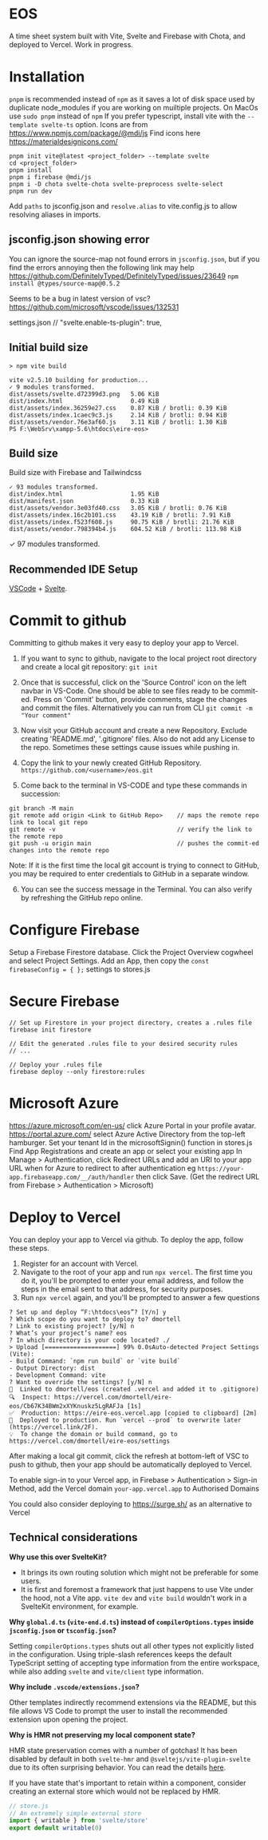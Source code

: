 # EOS

A time sheet system built with Vite, Svelte and Firebase with Chota, and deployed to Vercel.
Work in progress.

# Installation

`pnpm` is recommended instead of `npm` as it saves a lot of disk space used by duplicate node_modules if you are working on muiltiple projects.
On MacOs use `sudo pnpm` instead of `npm`
If you prefer typescript, install vite with the `--template svelte-ts` option.
Icons are from https://www.npmjs.com/package/@mdi/js
Find icons here https://materialdesignicons.com/

```
pnpm init vite@latest <project_folder> --template svelte
cd <project_folder>
pnpm install
pnpm i firebase @mdi/js
pnpm i -D chota svelte-chota svelte-preprocess svelte-select
pnpm run dev
```

Add `paths` to jsconfig.json and `resolve.alias` to vite.config.js to allow resolving aliases in imports.


## jsconfig.json showing error
You can ignore the source-map not found errors in `jsconfig.json`, but if you find the errors annoying then the following link may help https://github.com/DefinitelyTyped/DefinitelyTyped/issues/23649
`npm install @types/source-map@0.5.2`

Seems to be a bug in latest version of vsc? https://github.com/microsoft/vscode/issues/132531

settings.json
	// "svelte.enable-ts-plugin": true,

## Initial build size

```
> npm vite build

vite v2.5.10 building for production...
✓ 9 modules transformed.
dist/assets/svelte.d72399d3.png   5.06 KiB
dist/index.html                   0.49 KiB
dist/assets/index.36259e27.css    0.87 KiB / brotli: 0.39 KiB
dist/assets/index.1caec9c3.js     2.14 KiB / brotli: 0.94 KiB
dist/assets/vendor.76e3af60.js    3.11 KiB / brotli: 1.30 KiB
PS F:\WebSrv\xampp-5.6\htdocs\eire-eos>
```

## Build size
Build size with Firebase and Tailwindcss
```
✓ 93 modules transformed.
dist/index.html                   1.95 KiB
dist/manifest.json                0.33 KiB
dist/assets/vendor.3e03fd40.css   3.05 KiB / brotli: 0.76 KiB
dist/assets/index.16c2b101.css    43.19 KiB / brotli: 7.91 KiB
dist/assets/index.f523f608.js     90.75 KiB / brotli: 21.76 KiB
dist/assets/vendor.798394b4.js    604.52 KiB / brotli: 113.98 KiB
```
✓ 97 modules transformed.

## Recommended IDE Setup

[VSCode](https://code.visualstudio.com/) + [Svelte](https://marketplace.visualstudio.com/items?itemName=svelte.svelte-vscode).


# Commit to github

Committing to github makes it very easy to deploy your app to Vercel.

1) If you want to sync to github, navigate to the local project root directory and create a local git repository:
 `git init`

2) Once that is successful, click on the 'Source Control' icon on the left navbar in VS-Code. One should be able to see files ready to be commit-ed. Press on 'Commit' button, provide comments, stage the changes and commit the files. Alternatively you can run from CLI
`git commit -m "Your comment"`

3) Now visit your GitHub account and create a new Repository. Exclude creating 'README.md', '.gitignore' files. Also do not add any License to the repo. Sometimes these settings cause issues while pushing in.

4) Copy the link to your newly created GitHub Repository. `https://github.com/<username>/eos.git`

5) Come back to the terminal in VS-CODE and type these commands in succession:
```
git branch -M main
git remote add origin <Link to GitHub Repo>    // maps the remote repo link to local git repo
git remote -v                                  // verify the link to the remote repo
git push -u origin main                        // pushes the commit-ed changes into the remote repo
```

Note: If it is the first time the local git account is trying to connect to GitHub, you may be required to enter credentials to GitHub in a separate window.

6) You can see the success message in the Terminal. You can also verify by refreshing the GitHub repo online.

# Configure Firebase

Setup a Firebase Firestore database.
Click the Project Overview cogwheel and select Project Settings.
Add an App, then copy the `const firebaseConfig = { };` settings to stores.js

# Secure Firebase

```
// Set up Firestore in your project directory, creates a .rules file
firebase init firestore

// Edit the generated .rules file to your desired security rules
// ...

// Deploy your .rules file
firebase deploy --only firestore:rules
```

# Microsoft Azure

https://azure.microsoft.com/en-us/ click Azure Portal in your profile avatar.
https://portal.azure.com/ select Azure Active Directory from the top-left hamburger.
Set your tenant Id in the microsoftSignin() function in stores.js
Find App Registrations and create an app or select your existing app
In Manage > Authentication, click Redirect URLs and add an URI to your app URL when for Azure to redirect to after authentication eg `https://your-app.firebaseapp.com/__/auth/handler` then click Save.
(Get the redirect URL from Firebase > Authentication > Microsoft)

<!-- https://your-app.vercel.app/ -->

# Deploy to Vercel

You can deploy your app to Vercel via github. To deploy the app, follow these steps.
1. Register for an account with Vercel.
2. Navigate to the root of your app and run `npx vercel`. The first time you do it, you'll be prompted to enter your email address, and follow the steps in the email sent to that address, for security purposes.
3. Run `npx vercel` again, and you'll be prompted to answer a few questions

```
? Set up and deploy “F:\htdocs\eos”? [Y/n] y
? Which scope do you want to deploy to? dmortell
? Link to existing project? [y/N] n
? What’s your project’s name? eos
? In which directory is your code located? ./
> Upload [====================] 99% 0.0sAuto-detected Project Settings (Vite):
- Build Command: `npm run build` or `vite build`
- Output Directory: dist
- Development Command: vite
? Want to override the settings? [y/N] n
🔗  Linked to dmortell/eos (created .vercel and added it to .gitignore)
🔍  Inspect: https://vercel.com/dmortell/eire-eos/Cb67K34BWm2xXYKnuskz5LgRAFJa [1s]
✅  Production: https://eire-eos.vercel.app [copied to clipboard] [2m]
📝  Deployed to production. Run `vercel --prod` to overwrite later (https://vercel.link/2F).
💡  To change the domain or build command, go to https://vercel.com/dmortell/eire-eos/settings
```

After making a local git commit, click the refresh at bottom-left of VSC to push to github, then your app should be automatically deployed to Vercel.

To enable sign-in to your Vercel app, in Firebase > Authentication > Sign-in Method, add the Vercel domain `your-app.vercel.app` to Authorised Domains
<!-- // This domain (eos-gamma.vercel.app) is not authorized to run this operation. Add it to the OAuth redirect domains list in the Firebase console -> Auth section -> Sign in method tab.
https://eos-gamma.vercel.app/ -->

You could also consider deploying to https://surge.sh/ as an alternative to Vercel

## Technical considerations

**Why use this over SvelteKit?**

- It brings its own routing solution which might not be preferable for some users.
- It is first and foremost a framework that just happens to use Vite under the hood, not a Vite app.
  `vite dev` and `vite build` wouldn't work in a SvelteKit environment, for example.

**Why `global.d.ts` (`vite-end.d.ts`) instead of `compilerOptions.types` inside `jsconfig.json` or `tsconfig.json`?**

Setting `compilerOptions.types` shuts out all other types not explicitly listed in the configuration. Using triple-slash references keeps the default TypeScript setting of accepting type information from the entire workspace, while also adding `svelte` and `vite/client` type information.

**Why include `.vscode/extensions.json`?**

Other templates indirectly recommend extensions via the README, but this file allows VS Code to prompt the user to install the recommended extension upon opening the project.

**Why is HMR not preserving my local component state?**

HMR state preservation comes with a number of gotchas! It has been disabled by default in both `svelte-hmr` and `@sveltejs/vite-plugin-svelte` due to its often surprising behavior. You can read the details [here](https://github.com/rixo/svelte-hmr#svelte-hmr).

If you have state that's important to retain within a component, consider creating an external store which would not be replaced by HMR.

```js
// store.js
// An extremely simple external store
import { writable } from 'svelte/store'
export default writable(0)
```

